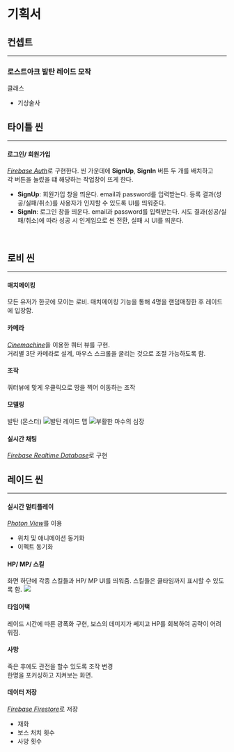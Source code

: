 
# 기획서
## 컨셉트
---  
### 로스트아크 발탄 레이드 모작
클래스
- 기상술사

## 타이틀 씬
---  
#### 로그인/ 회원가입
<u>*Firebase Auth*</u>로 구현한다.
씬 가운데에 **SignUp**, **SignIn** 버튼 두 개를 배치하고  
각 버튼을 눌렀을 떄 해당하는 작업창이 뜨게 한다.  
- **SignUp**: 회원가입 창을 띄운다. email과 password를 입력받는다. 등록 결과(성공/실패/취소)를 사용자가 인지할 수 있도록 UI를 띄워준다.
- **SignIn**: 로그인 창을 띄운다. email과 password를 입력받는다. 시도 결과(성공/실패/취소)에 따라 성공 시 인게임으로 씬 전환, 실패 시 UI를 띄운다.  
</br>

## 로비 씬
---  
#### 매치메이킹
모든 유저가 한곳에 모이는 로비.
매치메이킹 기능을 통해 4명을 랜덤매칭한 후 레이드에 입장함.  

#### 카메라
<u>*Cinemachine*</u>을 이용한 쿼터 뷰를 구현.  
거리별 3단 카메라로 설계, 마우스 스크롤을 굴리는 것으로 조절 가능하도록 함. 

#### 조작
쿼터뷰에 맞게 우클릭으로 땅을 찍어 이동하는 조작

#### 모델링
발탄 (몬스터)
![발탄](https://img1.daumcdn.net/thumb/R1280x0/?scode=mtistory2&fname=https%3A%2F%2Fblog.kakaocdn.net%2Fdn%2FbEHIKO%2FbtspxcpoIs9%2F1xOdpaoEE8xow2Q0Ap7Kgk%2Fimg.webp)
레이드 맵
![부활한 마수의 심장](https://i.namu.wiki/i/jq_X8f5nIeg-f4IR3NL4CGYtfzV66IxuMyRi2b8dwuMDR5vJER29JzUtrP-0chr8pOFk4PhBeU7jUR7bsEOv5OBT5GRcrL9LGJSpXPcHxudZHllSaLtWWF4fpQGgi00dNhap2KpNRr-v9LHbrEM17w.webp)  
#### 실시간 채팅
<u>*Firebase Realtime Database*</u>로 구현


## 레이드 씬
---  
#### 실시간 멀티플레이
<u>*Photon View*</u>를 이용
- 위치 및 애니메이션 동기화
- 이펙트 동기화

#### HP/ MP/ 스킬
화면 하단에 각종 스킬들과 HP/ MP UI를 띄워줌.
스킬들은 쿨타임까지 표시할 수 있도록 함.
![](https://static.inven.co.kr/column/2017/09/16/news/i13577284414.jpg)  
#### 타임어택
레이드 시간에 따른 광폭화 구현,
보스의 데미지가 쎄지고 HP를 회복하여 공략이 어려워짐.

#### 사망
죽은 후에도 관전을 할수 있도록 조작 변경  
한명을 포커싱하고 지켜보는 화면.

#### 데이터 저장
<u>*Firebase Firestore*</u>로 저장
- 재화
- 보스 처치 횟수
- 사망 횟수

